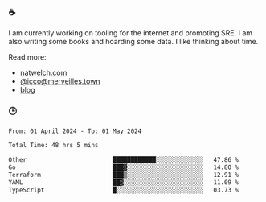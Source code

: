 ### ☕

I am currently working on tooling for the internet and promoting SRE. I am also writing some books and hoarding some data. I like thinking about time. 

Read more:

 - [natwelch.com](https://natwelch.com)
 - [@icco@merveilles.town](https://merveilles.town/@icco)
 - [blog](https://writing.natwelch.com)

### 🕒

<!--START_SECTION:waka-->

```txt
From: 01 April 2024 - To: 01 May 2024

Total Time: 48 hrs 5 mins

Other                        ████████████░░░░░░░░░░░░░   47.86 %
Go                           ███▓░░░░░░░░░░░░░░░░░░░░░   14.80 %
Terraform                    ███▒░░░░░░░░░░░░░░░░░░░░░   12.91 %
YAML                         ██▓░░░░░░░░░░░░░░░░░░░░░░   11.09 %
TypeScript                   █░░░░░░░░░░░░░░░░░░░░░░░░   03.73 %
```

<!--END_SECTION:waka-->
